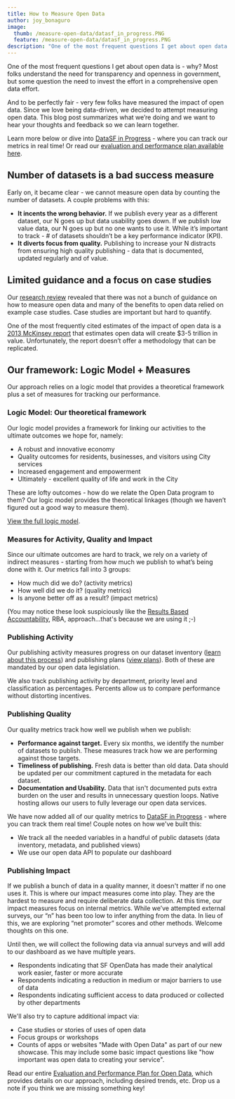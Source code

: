 ```yaml
---
title: How to Measure Open Data
author: joy_bonaguro
image:
  thumb: /measure-open-data/datasf_in_progress.PNG
  feature: /measure-open-data/datasf_in_progress.PNG
description: "One of the most frequent questions I get about open data is - why? Most folks understand the need for transparency and openness in government, but some question the need to invest the effort in a comprehensive open data effort."
---
```


One of the most frequent questions I get about open data is - why? Most folks understand the need for transparency and openness in government, but some question the need to invest the effort in a comprehensive open data effort.

And to be perfectly fair - very few folks have measured the impact of open data. Since we love being data-driven, we decided to attempt measuring open data. This blog post summarizes what we’re doing and we want to hear your thoughts and feedback so we can learn together.

Learn more below or dive into [DataSF in Progress](http://datasf.org/progress/) - where you can track our metrics in real time! Or read our [evaluation and performance plan available here](https://datasf.org/resources/open-data-metrics/).

## Number of datasets is a bad success measure

Early on, it became clear - we cannot measure open data by counting the number of datasets. A couple problems with this:

 - **It incents the wrong behavior.** If we publish every year as a different dataset, our N goes up but data usability goes down. If we publish low value data, our N goes up but no one wants to use it. While it’s important to track - # of datasets shouldn’t be a key performance indicator (KPI).
 - **It diverts focus from quality.** Publishing to increase your N distracts from ensuring high quality publishing - data that is documented, updated regularly and of value.

## Limited guidance and a focus on case studies
Our [research review](https://drive.google.com/open?id=1HH-zjZep36L-hBf39RQm5D5KNGOjt7opM-9_bum4AAo) revealed that there was not a bunch of guidance on how to measure open data and many of the benefits to open data relied on example case studies. Case studies are important but hard to quantify. 

One of the most frequently cited estimates of the impact of open data is a [2013 McKinsey report](http://www.mckinsey.com/insights/business_technology/open_data_unlocking_innovation_and_performance_with_liquid_information) that estimates open data will create $3-5 trillion in value. Unfortunately, the report doesn’t offer a methodology that can be replicated.

## Our framework: Logic Model + Measures
Our approach relies on a logic model that provides a theoretical framework plus a set of measures for tracking our performance.

### Logic Model: Our theoretical framework
Our logic model provides a framework for linking our activities to the ultimate outcomes we hope for, namely:

 - A robust and innovative economy
 - Quality outcomes for residents, businesses, and visitors using City services
 - Increased engagement and empowerment
 - Ultimately - excellent quality of life and work in the City

These are lofty outcomes - how do we relate the Open Data program to them? Our logic model provides the theoretical linkages (though we haven’t figured out a good way to measure them).

[View the full logic model](https://drive.google.com/open?id=0B6av1JsL3xAncE5NUFZZMjVvRnc).

### Measures for Activity, Quality and Impact
Since our ultimate outcomes are hard to track, we rely on a variety of indirect measures - starting from how much we publish to what’s being done with it. Our metrics fall into 3 groups:

 - How much did we do? (activity metrics)
 - How well did we do it? (quality metrics)
 - Is anyone better off as a result? (impact metrics)

(You may notice these look suspiciously like the [Results Based Accountability](http://raguide.org/), RBA, approach...that's because we are using it ;-)

### Publishing Activity
Our publishing activity measures progress on our dataset inventory ([learn about this process](http://datasf.org/blog/5-ways-to-scale-mountain-of-data/)) and publishing plans ([view plans](http://datasf.org/publishing/plans/)). Both of these are mandated by our open data legislation.

We also track publishing activity by department, priority level and classification as percentages. Percents allow us to compare performance without distorting incentives.

### Publishing Quality

Our quality metrics track how well we publish when we publish:

 - **Performance against target.** Every six months, we identify the number of datasets to publish. These measures track how we are performing against those targets.
 - **Timeliness of publishing.** Fresh data is better than old data. Data should be updated per our commitment captured in the metadata for each dataset.
 - **Documentation and Usability.** Data that isn't documented puts extra burden on the user and results in unnecessary question loops. Native hosting allows our users to fully leverage our open data services.

We have now added all of our quality metrics to [DataSF in Progress](http://datasf.org/progress/) - where you can track them real time! Couple notes on how we've built this:

 - We track all the needed variables in a handful of public datasets (data inventory, metadata, and published views)
 - We use our open data API to populate our dashboard

### Publishing Impact

If we publish a bunch of data in a quality manner, it doesn't matter if no one uses it. This is where our impact measures come into play. They are the hardest to measure and require deliberate data collection. At this time, our impact measures focus on internal metrics. While we’ve attempted external surveys, our “n” has been too low to infer anything from the data. In lieu of this, we are exploring “net promoter” scores and other methods. Welcome thoughts on this one.

Until then, we will collect the following data via annual surveys and will add to our dashboard as we have multiple years.

 - Respondents indicating that SF OpenData has made their analytical work easier, faster or more accurate
 - Respondents indicating a reduction in medium or major barriers to use of data
 - Respondents indicating sufficient access to data produced or collected by other departments

We'll also try to capture additional impact via:

 - Case studies or stories of uses of open data
 - Focus groups or workshops
 - Counts of apps or websites "Made with Open Data" as part of our new showcase. This may include some basic impact questions like "how important was open data to creating your service".

Read our entire [Evaluation and Performance Plan for Open Data](https://drive.google.com/open?id=1O_M0m35ydqLyYb4YLr35YiJPPcCUnm68g-gu6-hQJvc), which provides details on our approach, including desired trends, etc. Drop us a note if you think we are missing something key!
